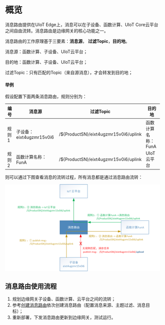 # 概览

消息路由提供在UIoT Edge上，消息可以在子设备、函数计算、UIoT Core云平台之间自由流转。消息路由是边缘网关的核心功能之一。

消息路由的工作原理基于三要素：**消息源**， **过滤Topic**，**目的地**。

消息源：函数计算、子设备、UIoT云平台；

目的地：函数计算、子设备、UIoT云平台；

过滤Topic：只有匹配的Topic（来自源消息），才会转发到目的地；



#### 举例

假设配置下面两条消息路由，规则分别为：

| 编号  | 消息源                   | 过滤Topic                             | 目的地             |
| ----- | ------------------------ | ------------------------------------- | ------------------ |
| 规则1 | 子设备：eixt4ugzmr15v0i6 | /${ProductSN}/eixt4ugzmr15v0i6/uplink | 函数计算名称：FunA |
| 规则2 | 函数计算名称：FunA       | /${ProductSN}/eixt4ugzmr15v0i6/uplink | UIoT云平台         |

则可以通过下图查看消息的流转过程，所有消息都是通过消息路由流转：

![消息路由示例](../../images/消息路由示例.png)



## 消息路由使用流程

1. 规划边缘网关子设备、函数计算、云平台之间的流转；
2. 参考[创建消息路由]()依次创建消息路由（配置消息来源、主题过滤、消息目标）；
4. 重新部署，下发消息路由更新到边缘网关，测试运行。

